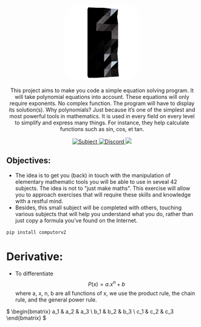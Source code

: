 <p align="center">
	<a href="" target="blank">
		<img style="border-radius: 40px;" src="docs/assets/img/42intro.png" width="200" alt="Toast Logo" />
	</a>
</p>

<p align="center">
    This project aims to make you code a simple equation solving program. It will take polynomial equations into account. These equations will only require exponents. No complex
    function. The program will have to display its solution(s).
    Why polynomials? Just because it’s one of the simplest and most powerful tools in
    mathematics. It is used in every field on every level to simplify and express many things.
    For instance, they help calculate functions such as sin, cos, et tan.
</p>

<p align="center">
		<a href="https://abdelmathin.github.io/42attachments/subjects/en//42subjects-computorv1.pdf" target="_blank">
			<img src="https://img.shields.io/badge/subject-pdf-red" alt="Subject"/>
		</a>
		<a href="#">
			<img src="https://img.shields.io/badge/version-v1.0.0-blue" alt="Discord"/>
		</a>
		<!-- <a href="https://discord.gg/Xvqyc33KRR" target="_blank">
			<img src="https://img.shields.io/badge/discord-online-brightgreen.svg" alt="Discord"/>
		</a>
		<a href="https://twitter.com/abdelmathin" target="_blank">
			<img src="https://img.shields.io/badge/twitter-online-brightgreen.svg">
		</a> -->
		<a href="https://paypal.me/abdelmathin" target="_blank">
			<img src="https://img.shields.io/badge/Donate-PayPal-ff3f59.svg"/>
		</a>
</p>

## Objectives:

- The idea is to get you (back) in touch with the manipulation of elementary mathematic
    tools you will be able to use in seveal 42 subjects. The idea is not to "just make maths".
    This exercise will allow you to approach exercises that will require these skills and knowledge with a restful mind.
- Besides, this small subject will be completed with others, touching various subjects
    that will help you understand what you do, rather than just copy a formula you’ve found
    on the Internet.

```bash
pip install computorv2
```

# Derivative:

- To differentiate
$$ P(x) = a . x^n + b $$
where a, x, n, b are all functions of x, we use the product rule, the chain rule, and the general power rule.


$ \begin{bmatrix}
a_1 & a_2 & a_3 \\
b_1 & b_2 & b_3 \\
c_1 & c_2 & c_3 
\end{bmatrix}  $


<!-- $$  P(x) = a . x^n + b $$

$$  \frac{d P(x)}{d x} = \frac{d a}{d x} . x^n + a . \frac{d x^n}{d x} + \frac{d b}{d x} $$
$$ \frac{d x^n}{d x} = $$ -->


